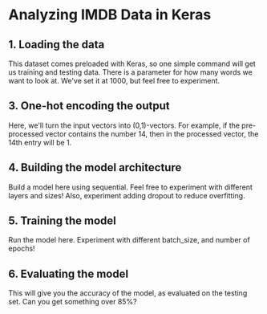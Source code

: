# Analyzing IMDB Data in Keras

## 1. Loading the data
This dataset comes preloaded with Keras, so one simple command will get us training and testing data. There is a parameter for how many words we want to look at. We've set it at 1000, but feel free to experiment.

## 3. One-hot encoding the output
Here, we'll turn the input vectors into (0,1)-vectors. For example, if the pre-processed vector contains the number 14, then in the processed vector, the 14th entry will be 1.

## 4. Building the  model architecture
Build a model here using sequential. Feel free to experiment with different layers and sizes! Also, experiment adding dropout to reduce overfitting.


## 5. Training the model
Run the model here. Experiment with different batch_size, and number of epochs!

## 6. Evaluating the model
This will give you the accuracy of the model, as evaluated on the testing set. Can you get something over 85%?